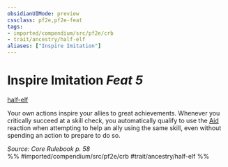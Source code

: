 ```yaml
---
obsidianUIMode: preview
cssclass: pf2e,pf2e-feat
tags:
- imported/compendium/src/pf2e/crb
- trait/ancestry/half-elf
aliases: ["Inspire Imitation"]
---
```

# Inspire Imitation  *Feat 5*  
[half-elf](half-elf.md)  


Your own actions inspire your allies to great achievements. Whenever you critically succeed at a skill check, you automatically qualify to use the [Aid](aid.md) reaction when attempting to help an ally using the same skill, even without spending an action to prepare to do so.

*Source: Core Rulebook p. 58*  
%% #imported/compendium/src/pf2e/crb #trait/ancestry/half-elf %%
